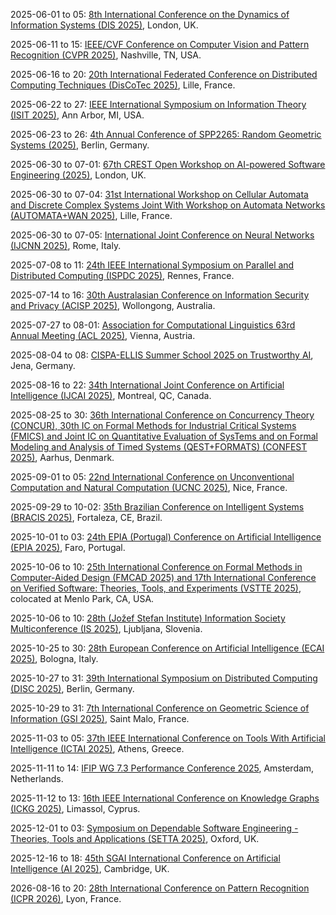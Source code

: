 2025-06-01 to 05: [8th International Conference on the Dynamics of Information Systems (DIS 2025)](https://dis2025.ujep.cz "DIS 2025 explores dynamics of information systems, focusing on network modeling, data flows, and distributed computing. Topics include information diffusion, cybersecurity, and multi-agent systems, with applications in social media and IoT, emphasizing computational system dynamics."), London, UK.

2025-06-11 to 15: [IEEE/CVF Conference on Computer Vision and Pattern Recognition (CVPR 2025)](https://cvpr.thecvf.com "CVPR 2025 focuses on computer vision and pattern recognition, covering deep learning, image segmentation, and object detection. Topics include generative models, 3D vision, and applications in autonomous systems, emphasizing cutting-edge vision algorithms and AI."), Nashville, TN, USA.

2025-06-16 to 20: [20th International Federated Conference on Distributed Computing Techniques (DisCoTec 2025)](https://www.discotec.org/2025/ "Covers distributed computing techniques, focusing on concurrency, coordination, and formal methods. Topics include distributed algorithms, cloud computing, and applications in networked systems."), Lille, France.

2025-06-22 to 27: [IEEE International Symposium on Information Theory (ISIT 2025)](https://2025.ieee-isit.org "ISIT 2025 explores information theory, covering coding theory, data compression, and Shannon theory. Topics include quantum information, network coding, and applications in communications and machine learning, emphasizing theoretical foundations of information processing and transmission."), Ann Arbor, MI, USA.

2025-06-23 to 26: [4th Annual Conference of SPP2265: Random Geometric Systems (2025)](https://wias-berlin.de/workshops/An_2025_RaGeSys/ "This conference focuses on random geometric systems, covering stochastic geometry, random graphs, and spatial processes. Topics include point processes, tessellations, and applications in network science and materials, emphasizing probabilistic models for geometric structures."), Berlin, Germany.

2025-06-30 to 07-01: [67th CREST Open Workshop on AI-powered Software Engineering (2025)](https://www.ucl.ac.uk/crest/events/2025/jun/67th-crest-open-workshop-ai-powered-software-engineering "This workshop focuses on AI-powered software engineering, covering machine learning for code analysis, automated testing, and software optimization. Topics include AI-driven debugging, program synthesis, and applications in software development, emphasizing AI-enhanced software engineering tools."), London, UK.

2025-06-30 to 07-04: [31st International Workshop on Cellular Automata and Discrete Complex Systems Joint With Workshop on Automata Networks (AUTOMATA+WAN 2025)](https://automata-wan-2025.univ-lille.fr/ "Explores cellular automata and discrete complex systems. Topics include computational models, network dynamics, and applications in physics, biology, and computer science."), Lille, France.

2025-06-30 to 07-05: [International Joint Conference on Neural Networks (IJCNN 2025)](https://2025.ijcnn.org "IJCNN 2025 explores neural networks, covering deep learning, recurrent networks, and neuromorphic computing. Topics include image recognition, time-series prediction, and applications in robotics and healthcare, emphasizing advancements in neural network algorithms and applications."), Rome, Italy.

2025-07-08 to 11: [24th IEEE International Symposium on Parallel and Distributed Computing (ISPDC 2025)](https://ispdc2025.inria.fr "ISPDC 2025 focuses on parallel and distributed computing, covering high-performance computing, cloud computing, and parallel algorithms. Topics include distributed machine learning, big data processing, and applications in scientific simulations, emphasizing scalable computational architectures."), Rennes, France.

2025-07-14 to 16: [30th Australasian Conference on Information Security and Privacy (ACISP 2025)](https://uow-ic2.github.io/acisp2025/ "Covers information security and privacy. Topics include cryptography, secure protocols, and applications in cybersecurity, data protection, and network security."), Wollongong, Australia.

2025-07-27 to 08-01: [Association for Computational Linguistics 63rd Annual Meeting (ACL 2025)](https://2025.aclweb.org/ "Explores computational linguistics and natural language processing. Topics include machine learning for language models, text analysis, and applications in AI and human-computer interaction."), Vienna, Austria.

2025-08-04 to 08: [CISPA-ELLIS Summer School 2025 on Trustworthy AI](https://cispa.de/summer-school-2025), Jena, Germany.

2025-08-16 to 22: [34th International Joint Conference on Artificial Intelligence (IJCAI 2025)](https://2025.ijcai.org "IJCAI 2025 explores artificial intelligence, covering machine learning, knowledge representation, and robotics. Topics include deep learning, natural language processing, and AI ethics, with applications in healthcare, finance, and autonomous systems, emphasizing theoretical and applied AI advancements."), Montreal, QC, Canada.

2025-08-25 to 30: [36th International Conference on Concurrency Theory (CONCUR), 30th IC on Formal Methods for Industrial Critical Systems (FMICS) and Joint IC on Quantitative Evaluation of SysTems and on Formal Modeling and Analysis of Timed Systems (QEST+FORMATS) (CONFEST 2025)](https://conferences.au.dk/confest2025 "CONFEST 2025 explores concurrency, formal methods, and system evaluation, covering timed systems, model checking, and performance analysis. Topics include applications in critical systems, real-time software, and AI, emphasizing formal and quantitative computational methodologies."), Aarhus, Denmark.

2025-09-01 to 05: [22nd International Conference on Unconventional Computation and Natural Computation (UCNC 2025)](https://webusers.i3s.univ-cotedazur.fr/UCNC2025/ "UCNC 2025 explores unconventional and natural computation, covering quantum computing, cellular automata, and bio-inspired algorithms. Topics include applications in complex systems, AI, and quantum simulation, emphasizing novel computational paradigms beyond classical models."), Nice, France.

2025-09-29 to 10-02: [35th Brazilian Conference on Intelligent Systems (BRACIS 2025)](https://bracis.sbc.org.br/2025/ "BRACIS 2025 focuses on intelligent systems, covering machine learning, knowledge representation, and robotics. Topics include deep learning, natural language processing, and AI applications in healthcare and agriculture, emphasizing theoretical and applied advancements in computational intelligence and smart systems."), Fortaleza, CE, Brazil.

2025-10-01 to 03: [24th EPIA (Portugal) Conference on Artificial Intelligence (EPIA 2025)](https://epia2025.ualg.pt/ "Covers artificial intelligence advancements. Topics include machine learning, knowledge representation, and applications in robotics, natural language processing, and decision systems."), Faro, Portugal.

2025-10-06 to 10: [25th International Conference on Formal Methods in Computer-Aided Design (FMCAD 2025) and 17th International Conference on Verified Software: Theories, Tools, and Experiments (VSTTE 2025)](https://fmcad.org/FMCAD25/ "FMCAD and VSTTE 2025 explore formal methods and verified software, covering model checking, theorem proving, and software verification. Topics include applications in hardware design, AI, and critical systems, emphasizing computational tools for ensuring correctness and reliability in software and hardware."), colocated at Menlo Park, CA, USA.

2025-10-06 to 10: [28th (Jožef Stefan Institute) Information Society Multiconference (IS 2025)](https://is.ijs.si/ "IS 2025 explores information society technologies, covering AI, data mining, and cybersecurity. Topics include machine learning, human-computer interaction, and applications in smart cities and healthcare, emphasizing computational and interdisciplinary approaches to information processing and societal challenges."), Ljubljana, Slovenia.

2025-10-25 to 30: [28th European Conference on Artificial Intelligence (ECAI 2025)](https://ecai2025.org "ECAI 2025 explores artificial intelligence, covering machine learning, knowledge representation, and autonomous agents. Topics include deep learning, AI ethics, and applications in healthcare and robotics, emphasizing theoretical and applied advancements in intelligent computational systems."), Bologna, Italy.

2025-10-27 to 31: [39th International Symposium on Distributed Computing (DISC 2025)](https://disc-conference.org/wp/disc2025/ "DISC 2025 focuses on distributed computing, covering distributed algorithms, fault tolerance, and blockchain. Topics include applications in cloud computing, IoT, and decentralized systems, emphasizing theoretical and computational advancements in scalable distributed system design and analysis."), Berlin, Germany.

2025-10-29 to 31: [7th International Conference on Geometric Science of Information (GSI 2025)](https://conference-gsi.org "GSI 2025 focuses on geometric science of information, covering information geometry, manifold learning, and statistical inference. Topics include applications in machine learning, signal processing, and neuroscience, emphasizing geometric and computational methods for information processing and analysis."), Saint Malo, France.

2025-11-03 to 05: [37th IEEE International Conference on Tools With Artificial Intelligence (ICTAI 2025)](https://easyconferences.eu/ictai2025/ "Covers AI tools and techniques. Topics include machine learning, knowledge-based systems, and applications in computer vision, robotics, and decision support systems."), Athens, Greece.

2025-11-11 to 14: [IFIP WG 7.3 Performance Conference 2025](https://performance2025.sciencesconf.org/ "Explores performance evaluation in computing systems. Topics include queuing theory, system modeling, and applications in network performance, cloud computing, and software optimization."), Amsterdam, Netherlands.

2025-11-12 to 13: [16th IEEE International Conference on Knowledge Graphs (ICKG 2025)](https://cyprusconferences.org/ickg2025/ "ICKG 2025 explores knowledge graphs, covering graph-based reasoning, semantic modeling, and data integration. Topics include applications in AI, search engines, and recommendation systems, emphasizing computational methods for constructing and utilizing large-scale knowledge graph structures."), Limassol, Cyprus.

2025-12-01 to 03: [Symposium on Dependable Software Engineering - Theories, Tools and Applications (SETTA 2025)](https://www.setta2025.uk/ "SETTA 2025 explores dependable software engineering, covering formal verification, testing, and fault tolerance. Topics include applications in safety-critical systems, AI, and cybersecurity, emphasizing computational tools and theoretical methods for ensuring software reliability and correctness."), Oxford, UK.

2025-12-16 to 18: [45th SGAI International Conference on Artificial Intelligence (AI 2025)](https://www.bcs-sgai.org/ai2025/), Cambridge, UK.

2026-08-16 to 20: [28th International Conference on Pattern Recognition (ICPR 2026)](https://iapr.org/conferences/conference-schedule/ "ICPR 2026 focuses on pattern recognition, covering computer vision, machine learning, and image processing. Topics include applications in biometrics, autonomous systems, and medical imaging, emphasizing computational methods for recognizing and analyzing complex patterns in data."), Lyon, France.

